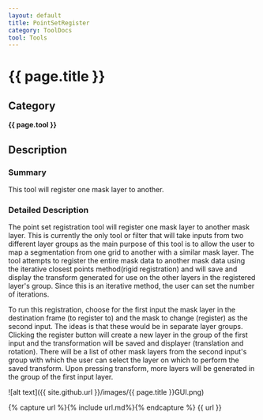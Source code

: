 ```yaml
---
layout: default
title: PointSetRegister
category: ToolDocs 
tool: Tools
---
```


# {{ page.title }} 

## Category

**{{ page.tool }}**

## Description

### Summary

This tool will register one mask layer to another. 

### Detailed Description

The point set registration tool will register one mask layer to another mask layer. This is currently the only tool or filter that will take inputs from two different layer groups as the main purpose of this tool is to allow the user to map a segmentation from one grid to another with a similar mask layer. The tool attempts to register the entire mask data to another mask data using the iterative closest points method(rigid registration) and will save and display the transform generated for use on the other layers in the registered layer's group. Since this is an iterative method, the user can set the number of iterations.

To run this registration, choose for the first input the mask layer in the destination frame (to register to) and the mask to change (register) as the second input. The ideas is that these would be in separate layer groups. Clicking the register button will create a new layer in the group of the first input and the transformation will be saved and displayer (translation and rotation). There will be a list of other mask layers from the second input's group with which the user can select the layer on which to perform the saved transform. Upon pressing transform, more layers will be generated in the group of the first input layer.

![alt text]({{ site.github.url }}/images/{{ page.title }}GUI.png)

{% capture url %}{% include url.md%}{% endcapture %}
{{ url }}
